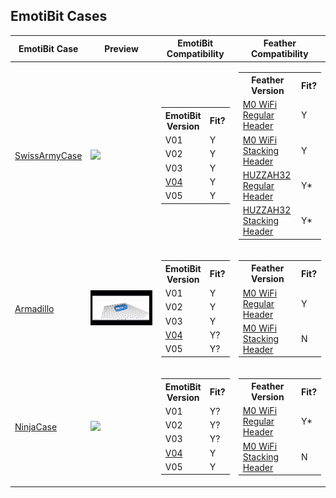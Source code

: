 ## EmotiBit Cases

| EmotiBit Case | Preview | EmotiBit<br>Compatibility | Feather<br>Compatibility |
| ------------- | ------------ | ------------ | ------------ |
|[SwissArmyCase](./SwissArmyCase/) | ![](./SwissArmyCase/assets/preview.gif)| <table><tr><th>EmotiBit<br>Version</th><th>Fit?</th></tr><tr><td>V01</td><td>Y</td></tr><tr><td>V02</td><td>Y</td></tr><tr><td>V03</td><td>Y</td></tr><tr><td><a href=https://github.com/EmotiBit/EmotiBit_Cases/tree/feat-reorg-cases/EmotiBit_3D_Models/V04>V04</a></td><td>Y</td></tr><tr><td>V05</td><td>Y</td></tr></table> | <table><tr><th>Feather<br>Version</th><th>Fit?</th></tr><tr><td><a href=https://www.adafruit.com/product/2598>M0 WiFi<br>Regular Header</a></td><td>Y</td></tr><tr><td><a href=https://www.adafruit.com/product/3044>M0 WiFi<br>Stacking Header</a></td><td>Y</td></tr><tr><td><a href=https://www.adafruit.com/product/3591>HUZZAH32 <br>Regular Header</a></td><td>Y*</td></tr><tr><td><a href=https://www.adafruit.com/product/3619>HUZZAH32 <br>Stacking Header</a></td><td>Y*</td></tr></table> |
|[Armadillo](./Armadillo/) | ![](./Armadillo/assets/preview.gif) | <table><tr><th>EmotiBit<br>Version</th><th>Fit?</th></tr><tr><td>V01</td><td>Y</td></tr><tr><td>V02</td><td>Y</td></tr><tr><td>V03</td><td>Y</td></tr><tr><td><a href=https://github.com/EmotiBit/EmotiBit_Cases/tree/feat-reorg-cases/EmotiBit_3D_Models/V04>V04</a></td><td>Y?</td></tr><tr><td>V05</td><td>Y?</td></tr></table> | <table><tr><th>Feather<br>Version</th><th>Fit?</th></tr><tr><td><a href=https://www.adafruit.com/product/2598>M0 WiFi<br>Regular Header</a></td><td>Y</td></tr><tr><td><a href=https://www.adafruit.com/product/3044>M0 WiFi<br>Stacking Header</a></td><td>N</td></tr></table> |
|[NinjaCase](./NinjaCase/) | ![](./NinjaCase/assets/preview.gif) | <table><tr><th>EmotiBit<br>Version</th><th>Fit?</th></tr><tr><td>V01</td><td>Y?</td></tr><tr><td>V02</td><td>Y?</td></tr><tr><td>V03</td><td>Y?</td></tr><tr><td><a href=https://github.com/EmotiBit/EmotiBit_Cases/tree/feat-reorg-cases/EmotiBit_3D_Models/V04>V04</a></td><td>Y</td></tr><tr><td>V05</td><td>Y</td></tr></table> | <table><tr><th>Feather<br>Version</th><th>Fit?</th></tr><tr><td><a href=https://www.adafruit.com/product/2598>M0 WiFi<br>Regular Header</a></td><td>Y*</td></tr><tr><td><a href=https://www.adafruit.com/product/3044>M0 WiFi<br>Stacking Header</a></td><td>N</td></tr></table> |

